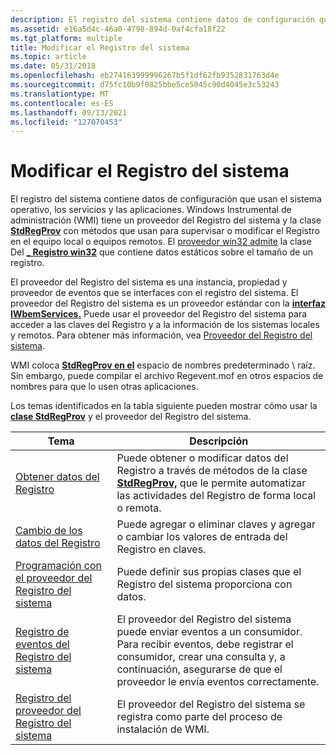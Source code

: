 ```yaml
---
description: El registro del sistema contiene datos de configuración que usan el sistema operativo, los servicios y las aplicaciones.
ms.assetid: e16a5d4c-46a0-4798-894d-0af4cfa18f22
ms.tgt_platform: multiple
title: Modificar el Registro del sistema
ms.topic: article
ms.date: 05/31/2018
ms.openlocfilehash: eb274163999996267b5f1df62fb9352831763d4e
ms.sourcegitcommit: d75fc10b9f0825bbe5ce5045c90d4045e3c53243
ms.translationtype: MT
ms.contentlocale: es-ES
ms.lasthandoff: 09/13/2021
ms.locfileid: "127070453"
---
```

# <a name="modifying-the-system-registry"></a>Modificar el Registro del sistema

El registro del sistema contiene datos de configuración que usan el sistema operativo, los servicios y las aplicaciones. Windows Instrumental de administración (WMI) tiene un proveedor del Registro del sistema y la clase [**StdRegProv**](/previous-versions/windows/desktop/regprov/stdregprov) con métodos que usan para supervisar o modificar el Registro en el equipo local o equipos remotos. [](/previous-versions/windows/desktop/regprov/system-registry-provider) El [proveedor win32 admite](/windows/desktop/CIMWin32Prov/win32-provider) la clase Del [**\_ Registro win32**](/windows/desktop/CIMWin32Prov/win32-registry) que contiene datos estáticos sobre el tamaño de un registro.

El proveedor del Registro del sistema es una instancia, propiedad y proveedor de eventos que se interfaces con el registro del sistema. El proveedor del Registro del sistema es un proveedor estándar con la [**interfaz IWbemServices.**](/windows/desktop/api/WbemCli/nn-wbemcli-iwbemservices) Puede usar el proveedor del Registro del sistema para acceder a las claves del Registro y a la información de los sistemas locales y remotos. Para obtener más información, vea [Proveedor del Registro del sistema](/previous-versions/windows/desktop/regprov/system-registry-provider).

WMI coloca [**StdRegProv en el**](/previous-versions/windows/desktop/regprov/stdregprov) espacio de nombres predeterminado \\ raíz. Sin embargo, puede compilar el archivo Regevent.mof en otros espacios de nombres para que lo usen otras aplicaciones.

Los temas identificados en la tabla siguiente pueden mostrar cómo usar la [**clase StdRegProv**](/previous-versions/windows/desktop/regprov/stdregprov) y el proveedor del Registro del sistema.



| Tema                                                                                              | Descripción                                                                                                                                                                                        |
|----------------------------------------------------------------------------------------------------|----------------------------------------------------------------------------------------------------------------------------------------------------------------------------------------------------|
| [Obtener datos del Registro](obtaining-registry-data.md)                                             | Puede obtener o modificar datos del Registro a través de métodos de la clase [**StdRegProv,**](/previous-versions/windows/desktop/regprov/stdregprov) que le permite automatizar las actividades del Registro de forma local o remota.                    |
| [Cambio de los datos del Registro](changing-registry-data.md)                                               | Puede agregar o eliminar claves y agregar o cambiar los valores de entrada del Registro en claves.                                                                                                                    |
| [Programación con el proveedor del Registro del sistema](programming-with-the-system-registry-provider.md) | Puede definir sus propias clases que el Registro del sistema proporciona con datos.                                                                                                                       |
| [Registro de eventos del Registro del sistema](registering-for-system-registry-events.md)               | El proveedor del Registro del sistema puede enviar eventos a un consumidor. Para recibir eventos, debe registrar el consumidor, crear una consulta y, a continuación, asegurarse de que el proveedor le envía eventos correctamente. |
| [Registro del proveedor del Registro del sistema](registering-the-system-registry-provider.md)           | El proveedor del Registro del sistema se registra como parte del proceso de instalación de WMI.                                                                                                                |



 

 

 

